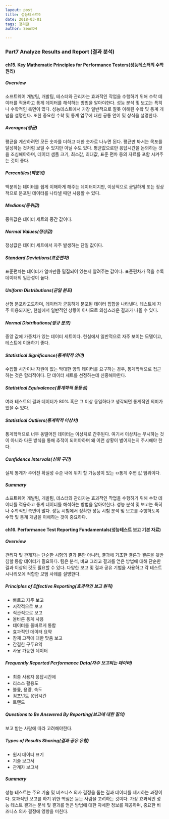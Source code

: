 ```yaml
---
layout: post
title: 성능테스트9
date: 2018-03-01
tags: 정리글
author: SeonDH

---
```



### Part7 Analyze Results and Report (결과 분석)

#### ch15. Key Mathematic Principles for Performance Testers(성능테스터의 수학원리)

##### Overview
소프트웨어 개발팀, 개발팀, 테스터와 관리자는 효과적인 작업을 수행하기 위해 수학 데이터를 적용하고 통계 데이터를 해석하는 방법을 알아야한다. 성능 분석 및 보고는 특히나 수학적인 측면이 많다. 성능테스트에서 가장 일반적으로 잘못 이해된 수학 및 통계 개념을 설명한다. 또한 중요한 수학 및 통계 업무에 대한 공통 언어 및 상식을 설명한다.

##### Averages(평균)
평균을 게산하려면 모든 숫자를 더하고 더한 숫자로 나누면 된다. 평균만 봐서는 목포를 달성하는 것처럼 보일 수 있지만 아닐 수도 있다. 평균값으로만 응답시간을 논의하는 것을 조심해야하며, 데이터 샘플 크기, 최소값, 최대값, 표준 편차 등의 자료를 포함 시켜주는 것이 좋다.

##### Percentiles(백분위)
백분위는 데이터를 쉽게 이해하게 해주는 데이터이지만, 이상적으로 균일하게 또는 정상적으로 분포된 데이터를 나타낼 때만 사용할 수 있다.

##### Medians(중위값)
중위값은 데이터 세트의 중간 값이다.

##### Normal Values(정상값)
정상값은 데이터 세트에서 자주 발생하는 단일 값이다.

##### Standard Deviations(표준편차)
표준편차는 데이터가 얼마만큼 밀집되어 있는지 알려주는 값이다. 표준편차가 적을 수록 데이터의 일관성이 높다.

##### Uniform Distributions(균일 분포)
선형 분포라고도하며, 데이터가 균등하게 분포된 데이터 집합을 나타낸다. 테스트에 자주 이용되지만, 현실에서 일반적인 상황이 아니므로 의심스러운 결과가 나올 수 있다.

##### Normal Distributions(정규 분포)
중앙 값에 가중치가 있는 데이터 세트이다. 현실에서 일반적으로 자주 보이는 모델이고, 테스트에 이용하기 좋다.

##### Statistical Significance(통계학적 의미)
수집할 시간이나 자원이 없는 막대한 양의 데이터를 요구하는 경우, 통계학적으로 접근 하는 것은 합리적이다. 단 데이터 세트를 선정하는데 신중해야한다.

##### Statistical Equivalence(통계학적 동등성)
여러 테스트의 결과 데이터가 80% 혹은 그 이상 동일하다고 생각되면 통계적인 의미가 있을 수 있다.

##### Statistical Outliers(통계학적 이상치)
통계학적으로 너무 동떨어진 데이터는 이상치로 간주된다. 여기서 이상치는 무시하는 것이 아니라 다른 방식을 통해 추적이 되어야하며 왜 이런 상황이 벌어지는지 주시해야 한다.

##### Confidence Intervals(신뢰 구간)
실제 통계가 주어진 확실성 수준 내에 위치 할 가능성이 있는 ㅁ통계 주변 값 범위이다.

##### Summary
소프트웨어 개발팀, 개발팀, 테스터와 관리자는 효과적인 작업을 수행하기 위해 수학 데이터를 적용하고 통계 데이터를 해석하는 방법을 알아야한다. 성능 분석 및 보고는 특히나 수학적인 측면이 많다. 성능 시험에서 정확한 성능 시험 분석 및 보고를 수행하도록 수학 및 통계 개념을 이해하는 것이 중요하다.

#### ch16. Performance Test Reporting Fundamentals(성능테스트 보고 기본 자료)

##### Overview
관리자 및 관게자는 단순한 시험의 결과 뿐만 아니라, 결과에 기초한 결론과 결론을 뒷받침할 통합 데이터가 필요하다. 팀은 분석, 비교 그리고 결과를 얻은 방법에 대해 단순한 결과 이상의 것도 필요할 수 있다. 다양한 보고 및 결과 공유 기법을 사용하고 각 테스트 시나리오에 적합한 모범 사례를 설명한다.

##### Principles of Effective Reporting(효과적인 보고 원칙)
- 빠르고 자주 보고
- 시작적으로 보고
- 직관적으로 보고
- 올바른 통계 사용
- 데이터를 올바르게 통합
- 효과적인 데이터 요약
- 잠재 고객에 대한 맞춤 보고
- 간결한 구두요약
- 사용 가능한 데이터

##### Frequently Reported Performance Data(자주 보고되는 데이터)
- 최종 사용자 응답시간에
- 리소스 활용도
- 볼륨, 용량, 속도
- 컴포넌트 응답시간
- 트렌드

##### Questions to Be Answered By Reporting(보고에 대한 질의)
보고 받는 사람에 따라 고려해야한다.

##### Types of Results Sharing(결과 공유 유형)
- 원시 데이터 표기
- 기술 보고서
- 관계자 보고서

##### Summary
성능 테스트는 주요 기술 및 비즈니스 의사 결정을 돕는 결과 데이터를 제시하는 과정이다. 효과적인 보고를 하기 위한 핵심은 듣는 사람을 고려하는 것이다. 가장 효과적인 성능 테스트 결과는 분석 및 결과를 얻은 방법에 대한 자세한 정보를 제공하며, 중요한 비즈니스 의사 결정에 영향을 미친다.
